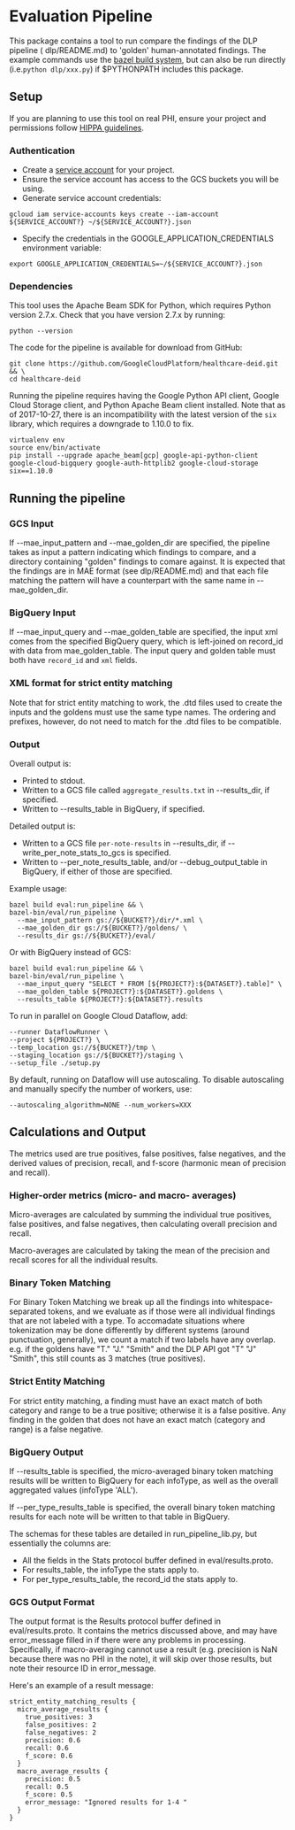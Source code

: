 # Evaluation Pipeline

This package contains a tool to run compare the findings of the DLP pipeline (
dlp/README.md) to 'golden' human-annotated findings. The
example commands use the [bazel build
system](http://bazel.build/versions/master/docs/install.html), but can also be
run directly (i.e.`python dlp/xxx.py`) if $PYTHONPATH includes this package.

## Setup

If you are planning to use this tool on real PHI, ensure your project and
permissions follow [HIPPA
guidelines](https://cloud.google.com/security/compliance/hipaa/).

### Authentication

* Create a [service
account](https://cloud.google.com/storage/docs/authentication#service_accounts)
  for your project.
* Ensure the service account has access to the GCS buckets you will be using.
* Generate service account credentials:

```shell
gcloud iam service-accounts keys create --iam-account ${SERVICE_ACCOUNT?} ~/${SERVICE_ACCOUNT?}.json
```

* Specify the credentials in the GOOGLE_APPLICATION_CREDENTIALS environment
  variable:

```shell
export GOOGLE_APPLICATION_CREDENTIALS=~/${SERVICE_ACCOUNT?}.json
```

### Dependencies

This tool uses the Apache Beam SDK for Python, which requires Python version
2.7.x. Check that you have version 2.7.x by running:

```shell
python --version
```

The code for the pipeline is available for download from GitHub:

```shell
git clone https://github.com/GoogleCloudPlatform/healthcare-deid.git && \
cd healthcare-deid
```

Running the pipeline requires having the Google Python API client, Google Cloud
Storage client, and Python Apache Beam client installed. Note that as of
2017-10-27, there is an incompatibility with the latest version of the
`six` library, which requires a downgrade to 1.10.0 to fix.

```shell
virtualenv env
source env/bin/activate
pip install --upgrade apache_beam[gcp] google-api-python-client google-cloud-bigquery google-auth-httplib2 google-cloud-storage six==1.10.0
```

## Running the pipeline

### GCS Input
If --mae_input_pattern and --mae_golden_dir are specified, the pipeline takes as
input a pattern indicating which findings to compare, and a directory containing
"golden" findings to comare against. It is expected that the findings are in MAE
format (see dlp/README.md) and that each file matching the pattern will have a
counterpart with the same name in --mae_golden_dir.

### BigQuery Input
If --mae_input_query and --mae_golden_table are specified, the input xml comes
from the specified BigQuery query, which is left-joined on record_id with data
from mae_golden_table. The input query and golden table must both have
`record_id` and `xml` fields.

### XML format for strict entity matching
Note that for strict entity matching to work, the .dtd files used to create the
inputs and the goldens must use the same type names. The ordering and prefixes,
however, do not need to match for the .dtd files to be compatible.

### Output
Overall output is:

 - Printed to stdout.
 - Written to a GCS file called `aggregate_results.txt` in --results_dir, if
   specified.
 - Written to --results_table in BigQuery, if specified.

Detailed output is:

 - Written to a GCS file `per-note-results` in --results_dir, if
   --write_per_note_stats_to_gcs is specified.
 - Written to --per_note_results_table, and/or
   --debug_output_table in BigQuery, if either of those are specified.

Example usage:

```shell
bazel build eval:run_pipeline && \
bazel-bin/eval/run_pipeline \
  --mae_input_pattern gs://${BUCKET?}/dir/*.xml \
  --mae_golden_dir gs://${BUCKET?}/goldens/ \
  --results_dir gs://${BUCKET?}/eval/
```

Or with BigQuery instead of GCS:

```shell
bazel build eval:run_pipeline && \
bazel-bin/eval/run_pipeline \
  --mae_input_query "SELECT * FROM [${PROJECT?}:${DATASET?}.table]" \
  --mae_golden_table ${PROJECT?}:${DATASET?}.goldens \
  --results_table ${PROJECT?}:${DATASET?}.results
```

To run in parallel on Google Cloud Dataflow, add:

```shell
--runner DataflowRunner \
--project ${PROJECT?} \
--temp_location gs://${BUCKET?}/tmp \
--staging_location gs://${BUCKET?}/staging \
--setup_file ./setup.py
```

By default, running on Dataflow will use autoscaling. To disable autoscaling
and manually specify the number of workers, use:

```shell
--autoscaling_algorithm=NONE --num_workers=XXX
```

## Calculations and Output

The metrics used are true positives, false positives, false negatives, and the
derived values of precision, recall, and f-score (harmonic mean of precision and
recall).

### Higher-order metrics (micro- and macro- averages)

Micro-averages are calculated by summing the individual true positives, false
positives, and false negatives, then calculating overall precision and recall.

Macro-averages are calculated by taking the mean of the precision and recall
scores for all the individual results.

### Binary Token Matching

For Binary Token Matching we break up all the findings into whitespace-separated
tokens, and we evaluate as if those were all individual findings that are not
labeled with a type. To accomadate situations where tokenization may be done
differently by different systems (around punctuation, generally), we count a
match if two labels have any overlap. e.g. if the goldens have "T." "J." "Smith"
and the DLP API got "T" "J" "Smith", this still counts as 3 matches (true
positives).

### Strict Entity Matching

For strict entity matching, a finding must have an exact match of both category
and range to be a true positive; otherwise it is a false positive. Any finding
in the golden that does not have an exact match (category and range) is a false
negative.

### BigQuery Output

If --results_table is specified, the micro-averaged binary token matching
results will be written to BigQuery for each infoType, as well as the overall
aggregated values (infoType 'ALL').

If --per_type_results_table is specified, the overall binary token matching
results for each note will be written to that table in BigQuery.

The schemas for these tables are detailed in run_pipeline_lib.py, but
essentially the columns are:
* All the fields in the Stats protocol buffer defined in eval/results.proto.
* For results_table, the infoType the stats apply to.
* For per_type_results_table, the record_id the stats apply to.

### GCS Output Format

The output format is the Results protocol buffer defined in eval/results.proto.
It contains the metrics discussed above, and may have error_message filled in if
there were any problems in processing. Specifically, if macro-averaging cannot
use a result (e.g. precision is NaN because there was no PHI in the note), it
will skip over those results, but note their resource ID in error_message.

Here's an example of a result message:

```none
strict_entity_matching_results {
  micro_average_results {
    true_positives: 3
    false_positives: 2
    false_negatives: 2
    precision: 0.6
    recall: 0.6
    f_score: 0.6
  }
  macro_average_results {
    precision: 0.5
    recall: 0.5
    f_score: 0.5
    error_message: "Ignored results for 1-4 "
  }
}
```
